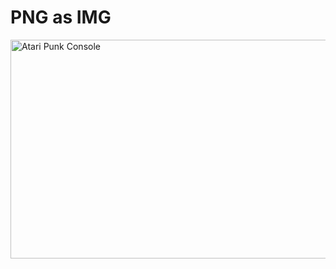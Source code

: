 <h1>PNG as IMG</h1>
<img src="https://github.com/mzuelch/CATs-Eurosynth/blob/main/GitHub/Media/Standard%20Line/Atari%20Punk%20Console.png" alt="Atari Punk Console" width="600" height="350" >
